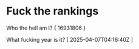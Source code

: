 # Fuck the rankings

Who the hell am I?
{ 16931806 }

What fucking year is it?
[ 2025-04-07T04:16:40Z ]

